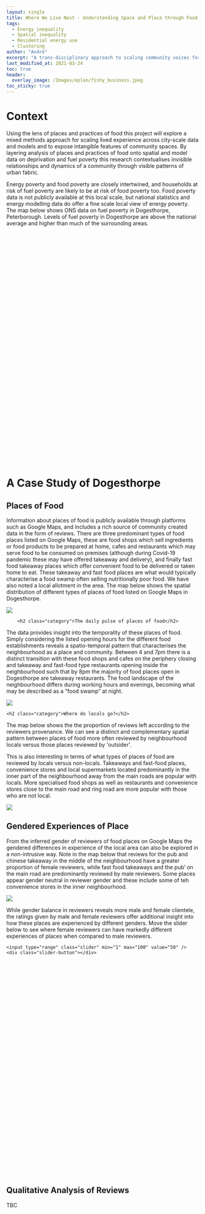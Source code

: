 ```yaml
---
layout: single
title: Where We Live Next - Understanding Space and Place through Food
tags:
  - Energy inequality
  - Spatial inequality
  - Residential energy use
  - Clustering
author: "André"
excerpt: "A trans-disciplinary approach to scaling community voices for place-sensitive policy-making through places and practices of food"
last_modified_at: 2021-03-24
toc: true
header:
  overlay_image: /Images/eplan/fishy_business.jpeg
toc_sticky: true
---
```



<html>
<head>
<!-- Load d3.js -->

<link rel="stylesheet" href="https://unpkg.com/leaflet@0.7.7/dist/leaflet.css" />
<script src="https://unpkg.com/leaflet@0.7.7/dist/leaflet.js"></script>
<script src="https://code.jquery.com/jquery-3.6.0.min.js"></script>
<!--script src="https://raw.githubusercontent.com/EECi/home/c75f83f4fa4b9951d1712ca5c000d2ee972a9de2/data/geodata.js" ></script>-->

<style>
  .info {
    padding: 6px 8px;
    font: 14px/16px Arial, Helvetica, sans-serif;
    background: white;
    background: rgba(255,255,255,0.8);
    box-shadow: 0 0 15px rgba(0,0,0,0.2);
    border-radius: 5px;
}
.info h4 {
    margin: 0 0 5px;
    color: #777;
}
.legend {
    line-height: 18px;
    color: #555;
}
.legend i {
    width: 18px;
    height: 18px;
    float: left;
    margin-right: 8px;
    opacity: 0.7;
}
</style>	
	
<style>
div.container2 {
    width: 800px;
    height: 600px;
    position: relative;
}

div.slimage {
    height: 100%;
    background-repeat: no-repeat;
    background-position: top left;
    background-size: cover;
    position: absolute;
    top: 0px;
    left: 0px;
}

div.before {
    width: 50%;
    background-image: url("https://raw.githubusercontent.com/EECi/home/a2b94e63230fcd8bc3ec9d4d8a3d047a88b32418/Images/eplan/Doge_GenF_Web.png");
    z-index: 2;
}

div.after {
    width: 100%;
    background-image: url("https://raw.githubusercontent.com/EECi/home/cf2c17a05296a305ab41068b3dbbfdcfa761a010/Images/eplan/Doge_GenM_Web.png");
    z-index: 1;
}

input.slider {
    width: 100%;
    height: 100%;
    outline: none;
    background-color: transparent;
    position: absolute;
    margin: 0px;
    z-index: 3;
    cursor: pointer;
    appearance: none;
    -moz-appearance: none;
    -webkit-appearance: none;
    transition: 0.25s all ease-in-out;
    -moz-transition: 0.25s all ease-in-out;
    -webkit-transition: 0.25s all ease-in-out;
    z-index: 4;
}

input.slider::-moz-range-thumb {
    width: 6px;
    height: 610px;
    background-color: #ed207b;
    cursor: pointer;
}

input.slider::-webkit-slider-thumb {
    width: 6px;
    height: 600px;
    background-color: #ed207b;
    cursor: pointer;
    appearance: none;
    -moz-appearance: none;
    -webkit-appearance: none;
}

div.slider-button {
    width: 30px;
    height: 30px;
    border-radius: 50%;
    -moz-broder-radius: 50%;
    -webkit-border-radius: 50%;
    background-color: white;
    position: absolute;
    top: calc(50% - 18px);
    left: calc(50% - 18px);
    cursor: pointer;
    z-index: 3;
}

div.slider-button:before {
    color: #ed207b;
    position: absolute;
    top: 3px;
    left: 0px;
    content: "\2B9C";
}

div.slider-button:after {
    color: #ed207b;
    position: absolute;
    top: 3px;
    right: 0px;
    content: "\2B9E";
}

@media (max-width: 767px) {
    div.container2 {
        width: 100%;
        height: 250px;
    }
</style>  
  
<script>
$(document).ready(function() {

    $("input.slider").on("input change", function(event) {
        var pos = event.target.value;

        $("div.before").css({width: pos + "%"});
        $("div.slider-button").css({left: "calc(" + pos + "% - 18px)"});
    });

});
</script>
</head>
<body>

<h1 class="category">Context</h1>

Using the lens of places and practices of food this project will explore a mixed methods approach for scaling lived experience across city-scale data and models and to expose intangible features of community spaces. By layering analysis of places and practices of food onto spatial and model data on deprivation and fuel poverty this research contextualises invisible relationships and dynamics of a community through visible patterns of urban fabric. 
<p>
Energy poverty and food poverty are closely intertwined, and households at risk of fuel poverty are likely to be at risk of food poverty too. Food poverty data is not publicly available at this local scale, but national statistics and energy modelling data do offer a fine scale local view of energy poverty. The map below shows ONS data on fuel poverty in Dogesthorpe, Peterborough. Levels of fuel poverty in Dogesthorpe are above the national average and higher than much of the surrounding areas. 
	
<div id="map" style="width: 720px; height: 600px"></div>
<script type="text/javascript">
  
        var map = L.map('map').setView([52.59,-0.22614], 13);
        mapLink = 
            '<a href="http://openstreetmap.org">OpenStreetMap</a>';

        var Stamen_Toner = L.tileLayer('http://stamen-tiles-{s}.a.ssl.fastly.net/toner/{z}/{x}/{y}.{ext}', {
          attribution: 'Map tiles by <a href="http://stamen.com">Stamen Design</a>, <a href="http://creativecommons.org/licenses/by/3.0">CC BY 3.0</a> &mdash; Map data &copy; <a href="http://www.openstreetmap.org/copyright">OpenStreetMap</a>',
          subdomains: 'abcd',
          minZoom: 0,
          maxZoom: 20,
          ext: 'png'
        });
        
        Stamen_Toner.addTo(map);
        
	$.getJSON("https://raw.githubusercontent.com/EECi/home/88db23bd9e3c6698096683a3210de61edce34791/data/geodata_json.geojson" ,function(geodata){
        L.geoJson(geodata).addTo(map);
	
	function getColor(d) {
          return d > 35 ? "#4e3910"  :
          d > 30  ? "#845d29" :
          d > 25  ? "#d8c29d" :
          d > 20  ? "#4fb6ca" :
          d > 15   ? "#178f92" :
          d > 10   ? "#175f5d" :
          d > 5   ? "#1d1f54" :
                    "#1d1f54";
                    }

        function style(feature) {
          return {
            fillColor: getColor(feature.properties.fuelpovprop),
            weight: 2,
            opacity: 1,
            color: 'white',
            dashArray: '3',
            fillOpacity: 0.4
          };
        }
        
        L.geoJson(geodata, {style: style}).addTo(map);

        
        // control that shows state info on hover
        var info = L.control();
        
        info.onAdd = function (map) {
          this._div = L.DomUtil.create('div', 'info');
          this.update();
          return this._div;
        };

        info.update = function (props) {
          this._div.innerHTML = '<h4>Fuel Poverty</h4>' +  (props ?
            '<b>' + props.lsoa01nm + '</b><br />' + props.fuelpovprop + ' % ' : 'Hover over an area');
        };

        info.addTo(map);


        function highlightFeature(e) {
          var layer = e.target;

          layer.setStyle({
            weight: 5,
            color: '#666',
            dashArray: '',
            fillOpacity: 0.5
          });

          if (!L.Browser.ie && !L.Browser.opera && !L.Browser.edge) {
            layer.bringToFront();
          }

          info.update(layer.feature.properties);
        }

        var geojson;

        function resetHighlight(e) {
          geojson.resetStyle(e.target);
          info.update();
        }

        function zoomToFeature(e) {
          map.fitBounds(e.target.getBounds());
        }

        function onEachFeature(feature, layer) {
          layer.on({
            mouseover: highlightFeature,
            mouseout: resetHighlight,
            click: zoomToFeature
          });
        }

        /* global statesData */
        geojson = L.geoJson(geodata, {
          style: style,
          onEachFeature: onEachFeature
        }).addTo(map);

        map.attributionControl.addAttribution('Fuel Poverty Data &copy; ONS');



        var legend = L.control({position: 'bottomright'});
        
        legend.onAdd = function (map) {
          var div = L.DomUtil.create('div', 'info legend'),
          grades = [0, 5, 10, 15, 20, 25, 30, 35],
          labels = [];
          // loop through our density intervals and generate a label with a colored square for each interval
          for (var i = 0; i < grades.length; i++) {
            div.innerHTML +=
            '<i style="background:' + getColor(grades[i] + 1) + '"></i> ' +
            grades[i] + (grades[i + 1] ? '&ndash;' + grades[i + 1] + '<br>' : '+');
          }
          return div;
        };
        
        legend.addTo(map);
	});

        

        var svg = d3.select(map.getPanes().overlayPane).append("svg")
        var g = svg.append("g").attr("class", "leaflet-zoom-hide");
  
</script>

<h1 class="category"> A Case Study of Dogesthorpe </h1>
<div id="stickyarticle">
<h2 class="category">Places of Food</h2>
Information about places of food is publicly available through platforms such as Google Maps, and includes a rich source of community created data in the form of reviews. There are three predominant types of food places listed on Google Maps, these are food shops which sell ingredients or food products to be prepared at home, cafes and restaurants which may serve food to be consumed on premises (although during Covid-19 pandemic these may have offered takeaway and delivery), and finally fast food takeaway places which offer convenient food to be delivered or taken home to eat. These takeaway and fast food places are what would typically characterise a food swamp often selling nutritionally poor food. We have also noted a local allotment in the area. The map below shows the spatial distribution of different types of places of food listed on Google Maps in Dogesthorpe. <p>
<img src="https://raw.githubusercontent.com/EECi/home/3240ec68c8f5db92068a7f68705446119310b89a/Images/eplan/Dogesthorpe_Overview.png">

		<h2 class="category">The daily pulse of places of food</h2>	
The data provides insight into the temporality of these places of food. Simply considering the listed opening hours for the different food establishments reveals a spatio-temporal pattern that characterises the neighbourhood as a place and community. Between 4 and 7pm there is a distinct transition with these food shops and cafes on the periphery closing and takeaway and fast-food type restaurants opening inside the neighbourhood such that by 8pm the majority of food places open in Dogesthorpe are takeaway restaurants. The food landscape of the neighbourhood differs during working hours and evenings, becoming what may be described as a “food swamp” at night.
<p>
<img src="https://raw.githubusercontent.com/EECi/home/b3c66f0759b50a847fce76472b92c684051e6043/Images/eplan/Dogesthorpe_Time.png">
	
	
	<h2 class="category">Where do locals go?</h2>	
The map below shows the the proportion of reviews left according to the reviewers provenance. We can see a distinct and complementary spatial pattern between places of food more often reviewed by neighbourhood locals versus those places reviewed by 'outsider'. <p>
	This is also interesting in terms of what types of places of food are reviewed by locals versus non-locals. Takeaways and fast-food places, convenience stores and local supermarkets located predominantly in the inner part of the neighbourhood away from the main roads are popular with locals. More specialised food shops as well as restaurants and convenience stores close to the main road and ring road are more popular with those who are not local.
<p>
<img src="https://raw.githubusercontent.com/EECi/home/b3c66f0759b50a847fce76472b92c684051e6043/Images/eplan/Dogesthorpe_Reviewer_Provenance.png">
	
	
<h2 class="category">Gendered Experiences of Place</h2>	
	From the inferred gender of reviewers of food places on Google Maps the gendered differences in experience of the local area can also be explored in a non-intrusive way. Note in the map below that reviews for the pub and chinese takeaway in the middle of the neighbourhood have a greater proportion of female reviewers, while fast food takeaways and the pub’ on the main road are predominantly reviewed by male reviewers. Some places appear gender neutral in reviewer gender and these include some of teh convenience stores in the inner neighbourhood.
<p>
<img src="https://raw.githubusercontent.com/EECi/home/b3c66f0759b50a847fce76472b92c684051e6043/Images/eplan/Dogesthorpe_Reviewer_Gender.png">
	
While gender balance in reviewers reveals more male and female clientele, the ratings given by male and female reviewers offer additional insight into how these places are experienced by different genders. Move the slider below to see where female reviewers can have markedly different experiences of places when compared to male reviewers. <p>
<div class="container2">
	<div class="slimage before"></div>
	<div class="slimage after"></div>

	<input type="range" class="slider" min="1" max="100" value="50" />
	<div class="slider-button"></div>
</div>
  <h2 class="title">Qualitative Analysis of Reviews</h2>
	<body>TBC</body>
</div>


</body>
</html>

